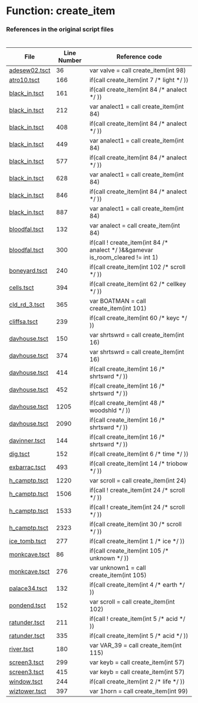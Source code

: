 # Function: create_item 
### References in the original script files

#

| File | Line Number | Reference code |
| --- | --- | --- |
| [adesew02.tsct](../../../out/adesew02.tsct#L36) | 36 | var valve = call create_item(int 98) |
| [atro10.tsct](../../../out/atro10.tsct#L166) | 166 | if(call create_item(int 7 /* light */ )) |
| [black_in.tsct](../../../out/black_in.tsct#L161) | 161 | if(call create_item(int 84 /* analect */ )) |
| [black_in.tsct](../../../out/black_in.tsct#L212) | 212 | var analect1 = call create_item(int 84) |
| [black_in.tsct](../../../out/black_in.tsct#L408) | 408 | if(call create_item(int 84 /* analect */ )) |
| [black_in.tsct](../../../out/black_in.tsct#L449) | 449 | var analect1 = call create_item(int 84) |
| [black_in.tsct](../../../out/black_in.tsct#L577) | 577 | if(call create_item(int 84 /* analect */ )) |
| [black_in.tsct](../../../out/black_in.tsct#L628) | 628 | var analect1 = call create_item(int 84) |
| [black_in.tsct](../../../out/black_in.tsct#L846) | 846 | if(call create_item(int 84 /* analect */ )) |
| [black_in.tsct](../../../out/black_in.tsct#L887) | 887 | var analect1 = call create_item(int 84) |
| [bloodfal.tsct](../../../out/bloodfal.tsct#L132) | 132 | var analect = call create_item(int 84) |
| [bloodfal.tsct](../../../out/bloodfal.tsct#L300) | 300 | if(call ! create_item(int 84 /* analect */ )&&gamevar is_room_cleared != int 1) |
| [boneyard.tsct](../../../out/boneyard.tsct#L240) | 240 | if(call create_item(int 102 /* scroll */ )) |
| [cells.tsct](../../../out/cells.tsct#L394) | 394 | if(call create_item(int 62 /* cellkey */ )) |
| [cld_rd_3.tsct](../../../out/cld_rd_3.tsct#L365) | 365 | var BOATMAN = call create_item(int 101) |
| [cliffsa.tsct](../../../out/cliffsa.tsct#L239) | 239 | if(call create_item(int 60 /* keyc */ )) |
| [davhouse.tsct](../../../out/davhouse.tsct#L150) | 150 | var shrtswrd = call create_item(int 16) |
| [davhouse.tsct](../../../out/davhouse.tsct#L374) | 374 | var shrtswrd = call create_item(int 16) |
| [davhouse.tsct](../../../out/davhouse.tsct#L414) | 414 | if(call create_item(int 16 /* shrtswrd */ )) |
| [davhouse.tsct](../../../out/davhouse.tsct#L452) | 452 | if(call create_item(int 16 /* shrtswrd */ )) |
| [davhouse.tsct](../../../out/davhouse.tsct#L1205) | 1205 | if(call create_item(int 48 /* woodshld */ )) |
| [davhouse.tsct](../../../out/davhouse.tsct#L2090) | 2090 | if(call create_item(int 16 /* shrtswrd */ )) |
| [davinner.tsct](../../../out/davinner.tsct#L144) | 144 | if(call create_item(int 16 /* shrtswrd */ )) |
| [dig.tsct](../../../out/dig.tsct#L152) | 152 | if(call create_item(int 6 /* time */ )) |
| [exbarrac.tsct](../../../out/exbarrac.tsct#L493) | 493 | if(call create_item(int 14 /* triobow */ )) |
| [h_camptp.tsct](../../../out/h_camptp.tsct#L1220) | 1220 | var scroll = call create_item(int 24) |
| [h_camptp.tsct](../../../out/h_camptp.tsct#L1506) | 1506 | if(call ! create_item(int 24 /* scroll */ )) |
| [h_camptp.tsct](../../../out/h_camptp.tsct#L1533) | 1533 | if(call ! create_item(int 24 /* scroll */ )) |
| [h_camptp.tsct](../../../out/h_camptp.tsct#L2323) | 2323 | if(call create_item(int 30 /* scroll */ )) |
| [ice_tomb.tsct](../../../out/ice_tomb.tsct#L277) | 277 | if(call create_item(int 1 /* ice */ )) |
| [monkcave.tsct](../../../out/monkcave.tsct#L86) | 86 | if(call create_item(int 105 /* unknown */ )) |
| [monkcave.tsct](../../../out/monkcave.tsct#L276) | 276 | var unknown1 = call create_item(int 105) |
| [palace34.tsct](../../../out/palace34.tsct#L132) | 132 | if(call create_item(int 4 /* earth */ )) |
| [pondend.tsct](../../../out/pondend.tsct#L152) | 152 | var scroll = call create_item(int 102) |
| [ratunder.tsct](../../../out/ratunder.tsct#L211) | 211 | if(call ! create_item(int 5 /* acid */ )) |
| [ratunder.tsct](../../../out/ratunder.tsct#L335) | 335 | if(call create_item(int 5 /* acid */ )) |
| [river.tsct](../../../out/river.tsct#L180) | 180 | var VAR_39 = call create_item(int 115) |
| [screen3.tsct](../../../out/screen3.tsct#L299) | 299 | var keyb = call create_item(int 57) |
| [screen3.tsct](../../../out/screen3.tsct#L415) | 415 | var keyb = call create_item(int 57) |
| [window.tsct](../../../out/window.tsct#L244) | 244 | if(call create_item(int 2 /* life */ )) |
| [wiztower.tsct](../../../out/wiztower.tsct#L397) | 397 | var 1horn = call create_item(int 99) |
